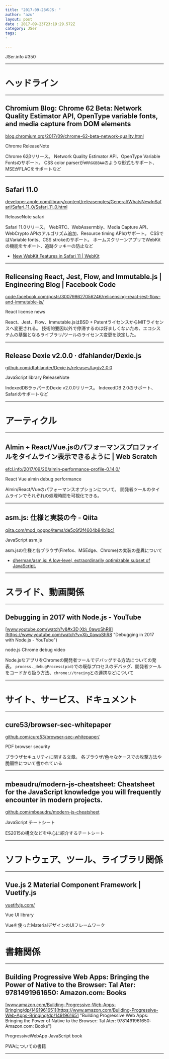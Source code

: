 ```yaml
---
title: "2017-09-23のJS: "
author: "azu"
layout: post
date : 2017-09-23T23:19:29.572Z
category: JSer
tags:
-

---
```


JSer.info #350

----

<h1 class="site-genre">ヘッドライン</h1>

----

## Chromium Blog: Chrome 62 Beta: Network Quality Estimator API, OpenType variable fonts, and media capture from DOM elements
[blog.chromium.org/2017/09/chrome-62-beta-network-quality.html](https://blog.chromium.org/2017/09/chrome-62-beta-network-quality.html "Chromium Blog: Chrome 62 Beta: Network Quality Estimator API, OpenType variable fonts, and media capture from DOM elements")
<p class="jser-tags jser-tag-icon"><span class="jser-tag">Chrome</span> <span class="jser-tag">ReleaseNote</span></p>

Chrome 62βリリース。
Network Quality Estimator API、OpenType Variable Fontsのサポート。
CSS color parserが`#RRGGBBAA`のような形式もサポート、MSEがFLACをサポートなど


----

## Safari 11.0
[developer.apple.com/library/content/releasenotes/General/WhatsNewInSafari/Safari\_11\_0/Safari\_11\_0.html](https://developer.apple.com/library/content/releasenotes/General/WhatsNewInSafari/Safari_11_0/Safari_11_0.html "Safari 11.0")
<p class="jser-tags jser-tag-icon"><span class="jser-tag">ReleaseNote</span> <span class="jser-tag">safari</span></p>

Safari 11.0リリース。 WebRTC、WebAssermbly、Media Capture API、WebCrypto APIのアルゴリズム追加、Resource timing APIのサポート。 CSSではVariable fonts、CSS strokeのサポート。 ホームスクリーンアプリでWebKitの機能をサポート、追跡クッキーの防止など

- [New WebKit Features in Safari 11 | WebKit](https://webkit.org/blog/7956/new-webkit-features-in-safari-11/ "New WebKit Features in Safari 11 | WebKit")

----

## Relicensing React, Jest, Flow, and Immutable.js | Engineering Blog | Facebook Code
[code.facebook.com/posts/300798627056246/relicensing-react-jest-flow-and-immutable-js/](https://code.facebook.com/posts/300798627056246/relicensing-react-jest-flow-and-immutable-js/ "Relicensing React, Jest, Flow, and Immutable.js | Engineering Blog | Facebook Code")
<p class="jser-tags jser-tag-icon"><span class="jser-tag">React</span> <span class="jser-tag">license</span> <span class="jser-tag">news</span></p>

React、Jest、Flow、Immutable.jsはBSD + PatentライセンスからMITライセンスへ変更される。
技術的要因以外で停滞するのは好ましくないため、エコシステムの基盤となるライブラリ/ツールのライセンス変更を決定した。


----

## Release Dexie v2.0.0 · dfahlander/Dexie.js
[github.com/dfahlander/Dexie.js/releases/tag/v2.0.0](https://github.com/dfahlander/Dexie.js/releases/tag/v2.0.0 "Release Dexie v2.0.0 · dfahlander/Dexie.js")
<p class="jser-tags jser-tag-icon"><span class="jser-tag">JavaScript</span> <span class="jser-tag">library</span> <span class="jser-tag">ReleaseNote</span></p>

IndexedDBラッパーのDexie v2.0.0リリース。
IndexedDB 2.0のサポート、Safariのサポートなど


----
<h1 class="site-genre">アーティクル</h1>

----

## Almin + React/Vue.jsのパフォーマンスプロファイルをタイムライン表示できるように | Web Scratch
[efcl.info/2017/09/20/almin-performance-profile-0.14.0/](http://efcl.info/2017/09/20/almin-performance-profile-0.14.0/ "Almin + React/Vue.jsのパフォーマンスプロファイルをタイムライン表示できるように | Web Scratch")
<p class="jser-tags jser-tag-icon"><span class="jser-tag">React</span> <span class="jser-tag">Vue</span> <span class="jser-tag">almin</span> <span class="jser-tag">debug</span> <span class="jser-tag">performance</span></p>

Almin/React/Vueのパフォーマンスオプションについて。
開発者ツールのタイムラインでそれぞれの処理時間を可視化できる。


----

## asm.js: 仕様と実装の今 - Qiita
[qiita.com/mod\_poppo/items/de5c6f2f4604b84b1bc1](http://qiita.com/mod_poppo/items/de5c6f2f4604b84b1bc1 "asm.js: 仕様と実装の今 - Qiita")
<p class="jser-tags jser-tag-icon"><span class="jser-tag">JavaScript</span> <span class="jser-tag">asm.js</span></p>

asm.jsの仕様と各ブラウザ(Firefox、MSEdge、Chrome)の実装の差異について

- [dherman/asm.js: A low-level, extraordinarily optimizable subset of JavaScript.](https://github.com/dherman/asm.js "dherman/asm.js: A low-level, extraordinarily optimizable subset of JavaScript.")

----
<h1 class="site-genre">スライド、動画関係</h1>

----

## Debugging in 2017 with Node.js - YouTube
[www.youtube.com/watch?v&#x3D;Xb\_0awoShR8](https://www.youtube.com/watch?v=Xb_0awoShR8 "Debugging in 2017 with Node.js - YouTube")
<p class="jser-tags jser-tag-icon"><span class="jser-tag">node.js</span> <span class="jser-tag">Chrome</span> <span class="jser-tag">debug</span> <span class="jser-tag">video</span></p>

Node.jsなアプリをChromeの開発者ツールでデバッグする方法についての発表。
`process._debugProcess(pid)`での既存プロセスのデバッグ、開発者ツールをコードから扱う方法、`chrome://tracing`との連携などについて


----
<h1 class="site-genre">サイト、サービス、ドキュメント</h1>

----

## cure53/browser-sec-whitepaper
[github.com/cure53/browser-sec-whitepaper/](https://github.com/cure53/browser-sec-whitepaper/ "cure53/browser-sec-whitepaper")
<p class="jser-tags jser-tag-icon"><span class="jser-tag">PDF</span> <span class="jser-tag">browser</span> <span class="jser-tag">security</span></p>

ブラウザセキュリティに関する文章。 各ブラウザ/色々なケースでの攻撃方法や脆弱性について書かれている


----

## mbeaudru/modern-js-cheatsheet: Cheatsheet for the JavaScript knowledge you will frequently encounter in modern projects.
[github.com/mbeaudru/modern-js-cheatsheet](https://github.com/mbeaudru/modern-js-cheatsheet "mbeaudru/modern-js-cheatsheet: Cheatsheet for the JavaScript knowledge you will frequently encounter in modern projects.")
<p class="jser-tags jser-tag-icon"><span class="jser-tag">JavaScript</span> <span class="jser-tag">チートシート</span></p>

ES2015の構文などを中心に紹介するチートシート


----
<h1 class="site-genre">ソフトウェア、ツール、ライブラリ関係</h1>

----

## Vue.js 2 Material Component Framework | Vuetify.js
[vuetifyjs.com/](https://vuetifyjs.com/ "Vue.js 2 Material Component Framework | Vuetify.js")
<p class="jser-tags jser-tag-icon"><span class="jser-tag">Vue</span> <span class="jser-tag">UI</span> <span class="jser-tag">library</span></p>

Vueを使ったMaterialデザインのUIフレームワーク


----
<h1 class="site-genre">書籍関係</h1>

----

## Building Progressive Web Apps: Bringing the Power of Native to the Browser: Tal Ater: 9781491961650: Amazon.com: Books
[www.amazon.com/Building-Progressive-Web-Apps-Bringing/dp/1491961651](https://www.amazon.com/Building-Progressive-Web-Apps-Bringing/dp/1491961651 "Building Progressive Web Apps: Bringing the Power of Native to the Browser: Tal Ater: 9781491961650: Amazon.com: Books")
<p class="jser-tags jser-tag-icon"><span class="jser-tag">ProgressiveWebApp</span> <span class="jser-tag">JavaScript</span> <span class="jser-tag">book</span></p>

PWAについての書籍


----
